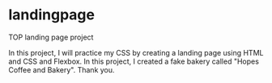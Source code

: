 # landingpage
TOP landing page project

In this project, I will practice my CSS by creating a landing page using HTML and CSS and Flexbox. In this project, I created a fake bakery called "Hopes Coffee and Bakery". Thank you.